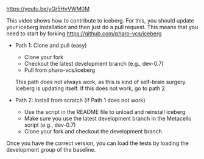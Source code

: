 https://youtu.be/yGr5HvVWM0M

This video shows how to contribute to iceberg.
For this, you should update your iceberg installation and then just do a pull request.
This means that you need to start by forking https://github.com/pharo-vcs/iceberg

- Path 1: Clone and pull (easy)
  - Clone your fork
  - Checkout the latest development branch (e.g., dev-0.7)
  - Pull from pharo-vcs/iceberg
  
  This path does not always work, as this is kind of self-brain surgery. Iceberg is updating itself.
  If this does not work, go to path 2
  
- Path 2: Install from scratch (if Path 1 does not work)
  - Use the script in the README file to unload and reinstall iceberg
  - Make sure you use the latest development branch in the Metacello script (e.g., dev-0.7)
  - Clone your fork and checkout the development branch
  
Once you have the correct version, you can load the tests by loading the development group of the baseline.